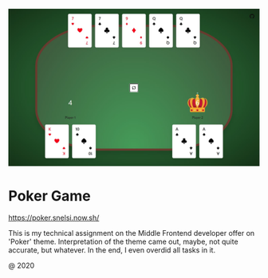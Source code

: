 ![App shot](https://github.com/snelsi/poker/blob/master/public/shot.jpg)

# Poker Game

https://poker.snelsi.now.sh/

This is my technical assignment on the Middle Frontend developer offer on 'Poker' theme. Interpretation of the theme came out, maybe, not quite accurate, but whatever. In the end, I even overdid all tasks in it.

@ 2020
